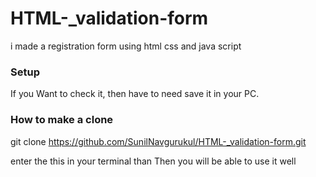 # HTML-_validation-form
i made a registration form using html css and java script



### Setup

If you Want to check it, then have to need save it in your PC.


### How to make a clone 

git clone https://github.com/SunilNavgurukul/HTML-_validation-form.git

enter the this in your terminal than Then you will be able to use it well


